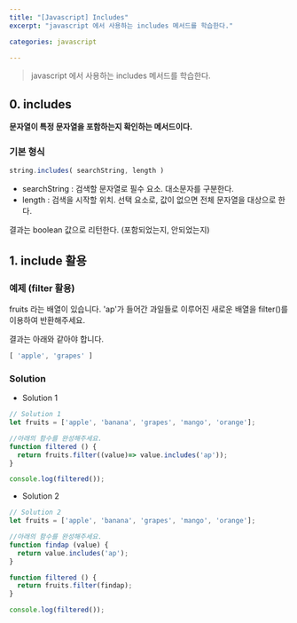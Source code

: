 ```yaml
---
title: "[Javascript] Includes"
excerpt: "javascript 에서 사용하는 includes 메서드를 학습한다."

categories: javascript

---
```


> javascript 에서 사용하는 includes 메서드를 학습한다.

## 0. includes

**문자열이 특정 문자열을 포함하는지 확인하는 메서드이다.**

### 기본 형식

```js
string.includes( searchString, length )
```

- searchString : 검색할 문자열로 필수 요소. 대소문자를 구분한다.
- length : 검색을 시작할 위치. 선택 요소로, 값이 없으면 전체 문자열을 대상으로 한다.

결과는 boolean 값으로 리턴한다. (포함되었는지, 안되었는지)

## 1. include 활용

### 예제 (filter 활용)

fruits 라는 배열이 있습니다. 'ap'가 들어간 과일들로 이루어진 새로운 배열을 filter()를 이용하여 반환해주세요.

결과는 아래와 같아야 합니다.

```javascript
[ 'apple', 'grapes' ]
```



### Solution

- Solution 1

```js
// Solution 1 
let fruits = ['apple', 'banana', 'grapes', 'mango', 'orange'];

//아래의 함수를 완성해주세요.
function filtered () {
  return fruits.filter((value)=> value.includes('ap'));
}

console.log(filtered());
```



- Solution 2

```js
// Solution 2
let fruits = ['apple', 'banana', 'grapes', 'mango', 'orange'];

//아래의 함수를 완성해주세요.
function findap (value) {
  return value.includes('ap');
}

function filtered () {
  return fruits.filter(findap);
}

console.log(filtered());
```

